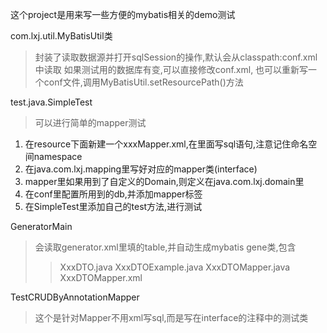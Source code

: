 这个project是用来写一些方便的mybatis相关的demo测试

com.lxj.util.MyBatisUtil类
> 封装了读取数据源并打开sqlSession的操作,默认会从classpath:conf.xml中读取
如果测试用的数据库有变,可以直接修改conf.xml,
也可以重新写一个conf文件,调用MyBatisUtil.setResourcePath()方法

test.java.SimpleTest
> 可以进行简单的mapper测试
1. 在resource下面新建一个xxxMapper.xml,在里面写sql语句,注意记住命名空间namespace
2. 在java.com.lxj.mapping里写好对应的mapper类(interface)
3. mapper里如果用到了自定义的Domain,则定义在java.com.lxj.domain里
4. 在conf里配置所用到的db,并添加mapper标签
5. 在SimpleTest里添加自己的test方法,进行测试

GeneratorMain
> 会读取generator.xml里填的table,并自动生成mybatis gene类,包含
> > XxxDTO.java 
XxxDTOExample.java 
XxxDTOMapper.java 
XxxDTOMapper.xml

TestCRUDByAnnotationMapper
> 这个是针对Mapper不用xml写sql,而是写在interface的注释中的测试类
